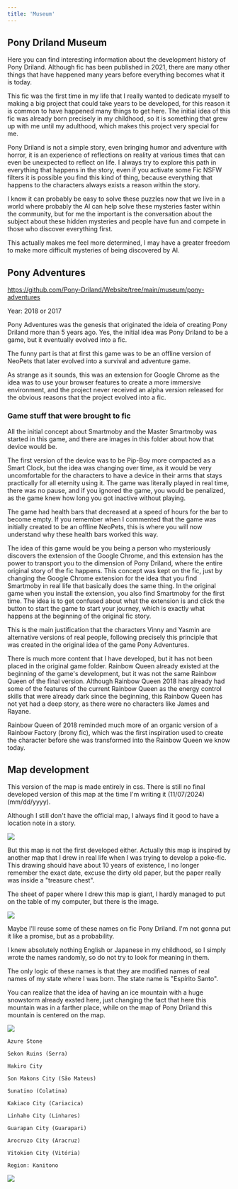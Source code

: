 ```yaml
---
title: 'Museum'
---
```


## Pony Driland Museum

Here you can find interesting information about the development history of Pony Driland. Although fic has been published in 2021, there are many other things that have happened many years before everything becomes what it is today.

This fic was the first time in my life that I really wanted to dedicate myself to making a big project that could take years to be developed, for this reason it is common to have happened many things to get here. The initial idea of this fic was already born precisely in my childhood, so it is something that grew up with me until my adulthood, which makes this project very special for me.

Pony Driland is not a simple story, even bringing humor and adventure with horror, it is an experience of reflections on reality at various times that can even be unexpected to reflect on life. I always try to explore this path in everything that happens in the story, even if you activate some Fic NSFW filters it is possible you find this kind of thing, because everything that happens to the characters always exists a reason within the story.

I know it can probably be easy to solve these puzzles now that we live in a world where probably the AI can help solve these mysteries faster within the community, but for me the important is the conversation about the subject about these hidden mysteries and people have fun and compete in those who discover everything first.

This actually makes me feel more determined, I may have a greater freedom to make more difficult mysteries of being discovered by AI.

## Pony Adventures

https://github.com/Pony-Driland/Website/tree/main/museum/pony-adventures

Year: 2018 or 2017

Pony Adventures was the genesis that originated the ideia of creating Pony Driland more than 5 years ago. Yes, the initial idea was Pony Driland to be a game, but it eventually evolved into a fic.

The funny part is that at first this game was to be an offline version of NeoPets that later evolved into a survival and adventure game.

As strange as it sounds, this was an extension for Google Chrome as the idea was to use your browser features to create a more immersive environment, and the project never received an alpha version released for the obvious reasons that the project evolved into a fic.

### Game stuff that were brought to fic

All the initial concept about Smartmoby and the Master Smartmoby was started in this game, and there are images in this folder about how that device would be.

The first version of the device was to be Pip-Boy more compacted as a Smart Clock, but the idea was changing over time, as it would be very uncomfortable for the characters to have a device in their arms that stays practically for all eternity using it. The game was literally played in real time, there was no pause, and if you ignored the game, you would be penalized, as the game knew how long you got inactive without playing.

The game had health bars that decreased at a speed of hours for the bar to become empty. If you remember when I commented that the game was initially created to be an offline NeoPets, this is where you will now understand why these health bars worked this way.

The idea of this game would be you being a person who mysteriously discovers the extension of the Google Chrome, and this extension has the power to transport you to the dimension of Pony Driland, where the entire original story of the fic happens. This concept was kept on the fic, just by changing the Google Chrome extension for the idea that you find Smartmoby in real life that basically does the same thing. In the original game when you install the extension, you also find Smartmoby for the first time. The idea is to get confused about what the extension is and click the button to start the game to start your journey, which is exactly what happens at the beginning of the original fic story.

This is the main justification that the characters Vinny and Yasmin are alternative versions of real people, following precisely this principle that was created in the original idea of the game Pony Adventures.

There is much more content that I have developed, but it has not been placed in the original game folder. Rainbow Queen already existed at the beginning of the game's development, but it was not the same Rainbow Queen of the final version. Although Rainbow Queen 2018 has already had some of the features of the current Rainbow Queen as the energy control skills that were already dark since the beginning, this Rainbow Queen has not yet had a deep story, as there were no characters like James and Rayane.

Rainbow Queen of 2018 reminded much more of an organic version of a Rainbow Factory (brony fic), which was the first inspiration used to create the character before she was transformed into the Rainbow Queen we know today.

## Map development

This version of the map is made entirely in css. There is still no final developed version of this map at the time I'm writing it (11/07/2024) (mm/dd/yyyy).

Although I still don't have the official map, I always find it good to have a location note in a story.

<img src="./img/museum/map-beta-1.png" />

But this map is not the first developed either. Actually this map is inspired by another map that I drew in real life when I was trying to develop a poke-fic. This drawing should have about 10 years of existence, I no longer remember the exact date, excuse the dirty old paper, but the paper really was inside a "treasure chest".

The sheet of paper where I drew this map is giant, I hardly managed to put on the table of my computer, but there is the image.

<img src="./img/museum/photo_2024-11-07_10-28-53.jpg" />

Maybe I'll reuse some of these names on fic Pony Driland. I'm not gonna put it like a promise, but as a probability.

I knew absolutely nothing English or Japanese in my childhood, so I simply wrote the names randomly, so do not try to look for meaning in them.

The only logic of these names is that they are modified names of real names of my state where I was born. The state name is "Espírito Santo".

You can realize that the idea of having an ice mountain with a huge snowstorm already exsted here, just changing the fact that here this mountain was in a farther place, while on the map of Pony Driland this mountain is centered on the map.

<img src="./img/museum/photo_2024-11-07_15-14-42.jpg" />

```
Azure Stone

Sekon Ruins (Serra)

Hakiro City

Son Makons City (São Mateus)

Sunatino (Colatina)

Kakiaco City (Cariacica)

Linhaho City (Linhares)

Guarapan City (Guarapari)

Arocruzo City (Aracruz)

Vitokion City (Vitória)

Region: Kanitono
```

<img src="./img/museum/photo_2024-11-07_15-15-08.jpg" />